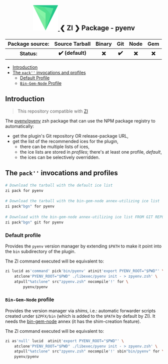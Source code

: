 <h2 align="center">
  <a href="https://github.com/z-shell/zi">
    <img src="https://github.com/z-shell/zi/raw/main/docs/images/logo.svg" alt="Logo" width="80" height="80">
  </a>
❮ ZI ❯ Package - pyenv
</h2>

<h3 align="center">


| **Package source:** |        Source Tarball        | Binary |        Git         | Node | Gem |
| :-----------------: | :--------------------------: | :----: | :----------------: | :--: | :-: |
|     **Status:**     | :heavy_check_mark: (default) |  :x:   | :heavy_check_mark: | :x:  | :x: |

</h3>

- [Introduction](#introduction)
- [The `pack''` invocations and profiles](#the-pack-invocations-and-profiles)
  - [Default Profile](#default-profile)
  - [`Bin-Gem-Node` Profile](#bin-gem-node-profile)

## Introduction

> This repository compatible with [ZI](https://github.com/z-shell-zi)

The [pyenv/pyenv](https://github.com/pyenv/pyenv) zsh package that can use the NPM package registry to automatically:

-   get the plugin's Git repository OR release-package URL,
-   get the list of the recommended ices for the plugin,
    -   there can be multiple lists of ices,
    -   the ice lists are stored in _profiles_; there's at least one profile, _default_,
    -   the ices can be selectively overridden.

## The `pack''` invocations and profiles

```zsh
# Download the tarball with the default ice list
zi pack for pyenv

# Download the tarball with the bin-gem-node annex-utilizing ice list
zi pack"bgn" for pyenv

# Download with the bin-gem-node annex-utilizing ice list FROM GIT REPOSITORY
zi pack"bgn" git for pyenv
```

### Default profile

Provides the `pyenv` version manager by extending `$PATH` to make it point into
the `bin` subdirectory of the plugin.

The ZI command executed will be equivalent to:

```zsh
zi lucid as'command' pick'bin/pyenv' atinit'export PYENV_ROOT="$PWD"' \
    atclone'PYENV_ROOT="$PWD" ./libexec/pyenv init - > zpyenv.zsh' \
    atpull"%atclone" src"zpyenv.zsh" nocompile'!' for \
        pyenv/pyenv
```

### `Bin-Gem-Node` profile

Provides the version manager via _shims_, i.e.: automatic forwarder scripts created
under `$ZPFX/bin` (which is added to the `$PATH` by default by ZI). It needs the
[bin-gem-node](https://github.com/z-shell/z-a-bin-gem-node) annex (it has the
shim-creation feature).

The ZI command executed will be equivalent to:

```zsh
zi as'null' lucid  atinit'export PYENV_ROOT="$PWD"' \
    atclone'PYENV_ROOT="$PWD" ./libexec/pyenv init - > zpyenv.zsh' \
    atpull"%atclone" src"zpyenv.zsh" nocompile'!' sbin"bin/pyenv" for \
    pyenv/pyenv
```
